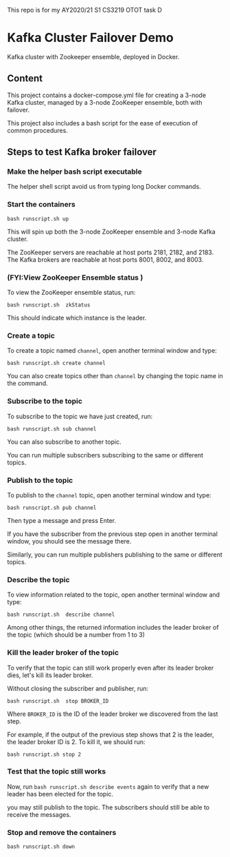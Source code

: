 This repo is for my AY2020/21 S1 CS3219 OTOT task D

# Kafka Cluster Failover Demo

Kafka cluster with Zookeeper ensemble, deployed in Docker.

## Content

This project contains a docker-compose.yml file for creating a 3-node Kafka cluster, managed by a 3-node ZooKeeper ensemble, both with failover.

This project also includes a bash script for the ease of execution of common procedures.

## Steps to test Kafka broker failover

### Make the helper bash script executable

The helper shell script avoid us from typing long Docker commands.

### Start the containers

`bash runscript.sh up`

This will spin up both the 3-node ZooKeeper ensemble and 3-node Kafka cluster.

The ZooKeeper servers are reachable at host ports 2181, 2182, and 2183. The Kafka brokers are reachable at host ports 8001, 8002, and 8003.

### (FYI:View ZooKeeper Ensemble status )

To view the ZooKeeper ensemble status, run:

`bash runscript.sh  zkStatus`


This should indicate which instance is the leader.


### Create a topic

To create a topic named `channel`, open another terminal window and type:

`bash runscript.sh create channel`

You can also create topics other than `channel` by changing the topic name in the command.

### Subscribe to the topic

To subscribe to the topic we have just created, run:

`bash runscript.sh sub channel`

You can also subscribe to another topic.

You can run multiple subscribers subscribing to the same or different topics.

### Publish to the topic

To publish to the `channel` topic, open another terminal window and type:

`bash runscript.sh pub channel`

Then type a message and press Enter.

If you have the subscriber from the previous step open in another terminal window, you should see the message there.

Similarly, you can run multiple publishers publishing to the same or different topics.

### Describe the topic

To view information related to the topic, open another terminal window and type:

`bash runscript.sh  describe channel`

Among other things, the returned information includes the leader broker of the topic (which should be a number from 1 to 3)

### Kill the leader broker of the topic

To verify that the topic can still work properly even after its leader broker dies, let's kill its leader broker.

Without closing the subscriber and publisher, run:

`bash runscript.sh  stop BROKER_ID`

Where `BROKER_ID` is the ID of the leader broker we discovered from the last step.

For example, if the output of the previous step shows that 2 is the leader, the leader broker ID is 2. To kill it, we should run:

`bash runscript.sh stop 2`

### Test that the topic still works

Now, run `bash runscript.sh describe events` again to verify that a new leader has been elected for the topic.

you may still publish to the topic. The subscribers should still be able to receive the messages.

### Stop and remove the containers

`bash runscript.sh down`
